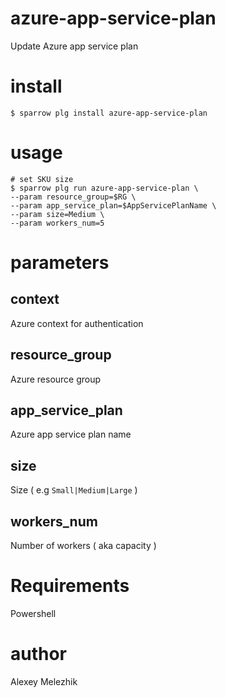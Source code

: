 # azure-app-service-plan

Update Azure app service plan 

# install

    $ sparrow plg install azure-app-service-plan

# usage

    # set SKU size
    $ sparrow plg run azure-app-service-plan \
    --param resource_group=$RG \
    --param app_service_plan=$AppServicePlanName \
    --param size=Medium \
    --param workers_num=5

# parameters

## context

Azure context for authentication

## resource_group

Azure resource group

## app_service_plan

Azure app service plan name

## size


Size ( e.g `Small|Medium|Large` )

## workers_num

Number of workers ( aka capacity )

# Requirements

Powershell

# author

Alexey Melezhik


